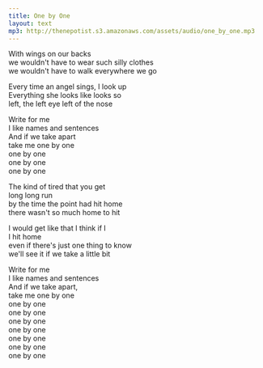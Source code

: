 ```yaml
---
title: One by One
layout: text
mp3: http://thenepotist.s3.amazonaws.com/assets/audio/one_by_one.mp3
---
```


With wings on our backs  
we wouldn't have to wear such silly clothes  
we wouldn't have to walk everywhere we go

Every time an angel sings, I look up  
Everything she looks like looks so  
left, the left eye left of the nose

Write for me  
I like names and sentences  
And if we take apart  
take me one by one  
one by one  
one by one  
one by one

The kind of tired that you get  
long long run  
by the time the point had hit home  
there wasn't so much home to hit

I would get like that I think if I  
I hit home  
even if there's just one thing to know  
we'll see it if we take a little bit

Write for me  
I like names and sentences  
And if we take apart,  
take me one by one  
one by one  
one by one  
one by one  
one by one  
one by one  
one by one  
one by one
